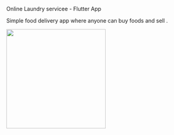 Online Laundry servicee - Flutter App


<p> Simple food delivery app where anyone can buy foods and sell .</p>

<p float="left">
  <img src="app screens/1-sign-up.jpgg" width = "260",height = "300"/> 

</p>


